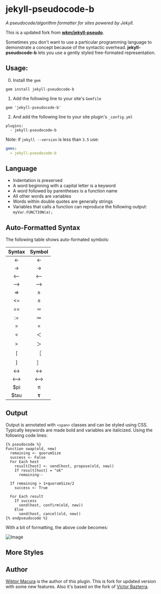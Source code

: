 # jekyll-pseudocode-b
_A pseudocode/algorithm formatter for sites powered by Jekyll._

This is a updated fork from **[wkm/jekyll-pseudo](https://github.com/wkm/jekyll-pseudo)**.

Sometimes you don't want to use a particular programming language to
demonstrate a concept because of the syntactic overhead. **jekyll-pseudocode-b** lets
you use a gently styled free-formated representation.



## Usage:

0. Install the `gem`

```
gem install jekyll-pseudocode-b
```

1. Add the following line to your site's `Gemfile`

```
gem 'jekyll-pseudocode-b'
```

2. And add the following line to your site plugin's `_config.yml`

```
plugins:
  - jekyll-pseudocode-b
```

Note: if `jekyll --version` is less than `3.5` use:

```yml
gems:
  - jekyll-pseudocode-b
```

## Language

* Indentation is preserved
* A word beginning with a capital letter is a keyword
* A word followed by parentheses is a function name
* All other words are variables
* Words within double quotes are generally strings
* Variables that calls a function can reproduce the following output: `myVar.FUNCTION(a);`

## Auto-Formatted Syntax

The following table shows auto-formated symbols:

| Syntax | Symbol   |
| :------: | :--------: |
| <-     | &#x2190; |
| ->     | &#x2192; |
| <--    | &#x27f5; |
| -->    | &#x27f6; |
| =>     | &#x2265; |
| <=     | &#x2264; |
| ==     | &#xff1d; |
| :=     | &#x2254; |
| =      | &#x3d;   |
| <      | &#65308; |
| >      | &#65310; |
| [      | &#65339; |
| ]      | &#65341; |
| <->    | &#x2194; |
| <-->   | &#x27f7; |
| $pi     | &#x3C0;  |
| $tau    | &#x1d6d5;  |

## Output

Output is annotated with `<span>` classes and can be styled using CSS. Typically keywords are made bold and variables are italicized. Using the following code lines:

    {% pseudocode %}
    Function swap(old, new)
      remaining <- quorumSize
      success <- False
      For Each host
        result[host] <- send(host, propose(old, new))
        If result[host] = "ok"
          remaining--

      If remaining > 1+quorumSize/2
        success <- True

      For Each result
        If success
          send(host, confirm(old, new))
        Else
          send(host, cancel(old, new))
    {% endpseudocode %}

With a bit of formatting, the above code becomes:

![Image](https://raw.github.com/wkm/jekyll-pseudo/master/doc/samplecode.png)

## More Styles

## Author

[Wiktor Macura](https://github.com/wkm) is the author of this plugin. This is fork for updated version with some new features. Also it's based on the fork of [Victor Bazterra](https://github.com/baites).